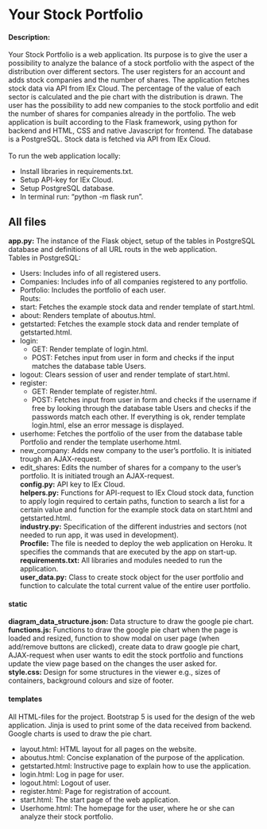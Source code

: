 # Your Stock Portfolio
#### Description:
Your Stock Portfolio is a web application. Its purpose is to give the user a possibility to analyze the balance of a stock portfolio with the aspect of the distribution over different sectors. The user registers for an account and adds stock companies and the number of shares. The application fetches stock data via API from IEx Cloud. The percentage of the value of each sector is calculated and the pie chart with the distribution is drawn. The user has the possibility to add new companies to the stock portfolio and edit the number of shares for companies already in the portfolio.
The web application is built according to the Flask framework, using python for backend and HTML, CSS and native Javascript for frontend. The database is a PostgreSQL. Stock data is fetched via API from IEx Cloud. <br />
<br />
To run the web application locally: <br />
- Install libraries in requirements.txt.
- Setup API-key for IEx Cloud.
- Setup PostgreSQL database.
- In terminal run: “python -m flask run”.
## All files
**app.py:** 	The instance of the Flask object, setup of the tables in PostgreSQL database and definitions of all URL routs in the web application. <br />
Tables in PostgreSQL: <br />
- Users: Includes info of all registered users.
- Companies: Includes info of all companies registered to any portfolio.
- Portfolio: Includes the portfolio of each user. <br />
Routs: <br />
- start: Fetches the example stock data and render template of start.html.
- about: Renders template of aboutus.html.
- getstarted: Fetches the example stock data and render template of getstarted.html.
- login: 
    - GET: Render template of login.html.
    - POST: Fetches input from user in form and checks if the input matches the database table Users. 
- logout: Clears session of user and render template of start.html.
- register: 
    - GET: Render template of register.html.
    - POST: Fetches input from user in form and checks if the username if free by looking through the database table Users and checks if the passwords match each other. If everything is ok, render template login.html, else an error message is displayed.
- userhome: Fetches the portfolio of the user from the database table Portfolio and render the template userhome.html.
- new_company: Adds new company to the user’s portfolio. It is initiated trough an AJAX-request.
- edit_shares: Edits the number of shares for a company to the user’s portfolio. It is initiated trough an AJAX-request. <br />
**config.py:**	API key to IEx Cloud. <br />
**helpers.py:** 	Functions for API-request to IEx Cloud stock data, function to apply login required to certain paths, function to search a list for a certain value and function for the example stock data on start.html and getstarted.html. <br />
**industry.py:** 	Specification of the different industries and sectors (not needed to run app, it was used in development). <br />
**Procfile:** 	The file is needed to deploy the web application on Heroku. It specifies the commands that are executed by the app on start-up. <br />
**requirements.txt:** All libraries and modules needed to run the application. <br />
**user_data.py:** 	Class to create stock object for the user portfolio and function to calculate the total current value of the entire user portfolio. <br />
#### static
**diagram_data_structure.json:** Data structure to draw the google pie chart. <br />
**functions.js:** Functions to draw the google pie chart when the page is loaded and resized, function to show modal on user page (when add/remove buttons are clicked), create data to draw google pie chart, AJAX-request when user wants to edit the stock portfolio and functions update the view page based on the changes the user asked for. <br />
**style.css:** Design for some structures in the viewer e.g., sizes of containers, background colours and size of footer. <br />
#### templates
All HTML-files for the project. Bootstrap 5 is used for the design of the web application. Jinja is used to print some of the data received from backend. Google charts is used to draw the pie chart. <br />
- layout.html: HTML layout for all pages on the website.
- aboutus.html: Concise explanation of the purpose of the application.
- getstarted.html: Instructive page to explain how to use the application.
- login.html: Log in page for user.
- logout.html: Logout of user.
- register.html: Page for registration of account.
- start.html: The start page of the web application.
- Userhome.html: The homepage for the user, where he or she can analyze their stock portfolio.
